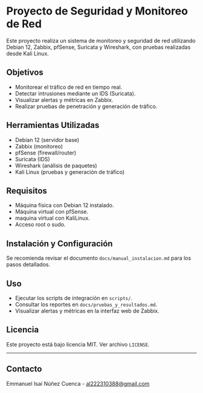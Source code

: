 # Proyecto de Seguridad y Monitoreo de Red

Este proyecto realiza un sistema de monitoreo y seguridad de red utilizando Debian 12, Zabbix, pfSense, Suricata y Wireshark, con pruebas realizadas desde Kali Linux.

## Objetivos

- Monitorear el tráfico de red en tiempo real.
- Detectar intrusiones mediante un IDS (Suricata).
- Visualizar alertas y métricas en Zabbix.
- Realizar pruebas de penetración y generación de tráfico.

## Herramientas Utilizadas

- Debian 12 (servidor base)
- Zabbix (monitoreo)
- pfSense (firewall/router)
- Suricata (IDS)
- Wireshark (análisis de paquetes)
- Kali Linux (pruebas y generación de tráfico)

## Requisitos

- Máquina física con Debian 12 instalado.
- Máquina virtual con pfSense.
- maquina virtual con KaliLinux.
- Acceso root o sudo.

## Instalación y Configuración

Se recomienda revisar el documento `docs/manual_instalacion.md` para los pasos detallados.

## Uso

- Ejecutar los scripts de integración en `scripts/`.
- Consultar los reportes en `docs/pruebas_y_resultados.md`.
- Visualizar alertas y métricas en la interfaz web de Zabbix.

## Licencia

Este proyecto está bajo licencia MIT. Ver archivo `LICENSE`.

---

## Contacto

Emmanuel Isaí Núñez Cuenca - al222310388@gmail.com
